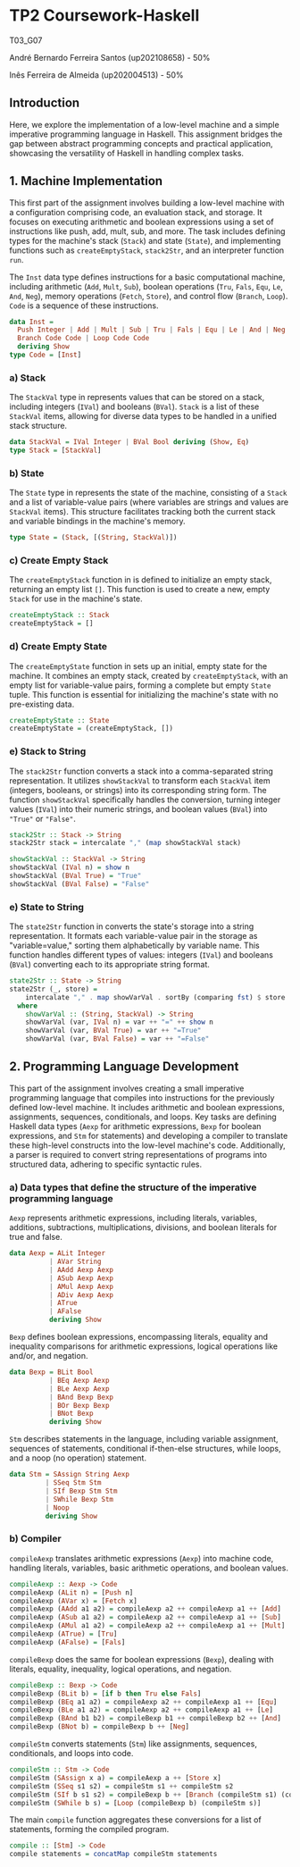 # TP2 Coursework-Haskell

T03_G07

André Bernardo Ferreira Santos (up202108658) - 50%

Inês Ferreira de Almeida (up202004513) - 50%

## Introduction

Here, we explore the implementation of a low-level machine and a simple imperative programming language in Haskell. This assignment bridges the gap between abstract programming concepts and practical application, showcasing the versatility of Haskell in handling complex tasks.

## 1. Machine Implementation

This first part of the assignment involves building a low-level machine with a configuration comprising code, an evaluation stack, and storage. It focuses on executing arithmetic and boolean expressions using a set of instructions like push, add, mult, sub, and more. The task includes defining types for the machine's stack (`Stack`) and state (`State`), and implementing functions such as `createEmptyStack`, `stack2Str`, and an interpreter function `run`.

The `Inst` data type defines instructions for a basic computational machine, including arithmetic (`Add`, `Mult`, `Sub`), boolean operations (`Tru`, `Fals`, `Equ`, `Le`, `And`, `Neg`), memory operations (`Fetch`, `Store`), and control flow (`Branch`, `Loop`). `Code` is a sequence of these instructions.

```haskell
data Inst =
  Push Integer | Add | Mult | Sub | Tru | Fals | Equ | Le | And | Neg | Fetch String | Store String | 
  Branch Code Code | Loop Code Code
  deriving Show
type Code = [Inst]
```

### a) Stack

The `StackVal` type in represents values that can be stored on a stack, including integers (`IVal`) and booleans (`BVal`). `Stack` is a list of these `StackVal` items, allowing for diverse data types to be handled in a unified stack structure.

```haskell
data StackVal = IVal Integer | BVal Bool deriving (Show, Eq)
type Stack = [StackVal]
```

### b) State

The `State` type in represents the state of the machine, consisting of a `Stack` and a list of variable-value pairs (where variables are strings and values are `StackVal` items). This structure facilitates tracking both the current stack and variable bindings in the machine's memory.

```haskell
type State = (Stack, [(String, StackVal)])
```

### c) Create Empty Stack

The `createEmptyStack` function in is defined to initialize an empty stack, returning an empty list `[]`. This function is used to create a new, empty `Stack` for use in the machine's state.

```haskell
createEmptyStack :: Stack
createEmptyStack = []
```

### d) Create Empty State

The `createEmptyState` function in sets up an initial, empty state for the machine. It combines an empty stack, created by `createEmptyStack`, with an empty list for variable-value pairs, forming a complete but empty `State` tuple. This function is essential for initializing the machine's state with no pre-existing data.

```haskell
createEmptyState :: State
createEmptyState = (createEmptyStack, [])
```

### e) Stack to String

The `stack2Str` function converts a stack into a comma-separated string representation. It utilizes `showStackVal` to transform each `StackVal` item (integers, booleans, or strings) into its corresponding string form. The function `showStackVal` specifically handles the conversion, turning integer values (`IVal`) into their numeric strings, and boolean values (`BVal`) into `"True"` or `"False"`.

```haskell
stack2Str :: Stack -> String
stack2Str stack = intercalate "," (map showStackVal stack)

showStackVal :: StackVal -> String
showStackVal (IVal n) = show n
showStackVal (BVal True) = "True"
showStackVal (BVal False) = "False"
```

### e) State to String

The `state2Str` function in converts the state's storage into a string representation. It formats each variable-value pair in the storage as "variable=value," sorting them alphabetically by variable name. This function handles different types of values: integers (`IVal`) and booleans (`BVal`) converting each to its appropriate string format.

```haskell
state2Str :: State -> String
state2Str (_, store) =
    intercalate "," . map showVarVal . sortBy (comparing fst) $ store
  where
    showVarVal :: (String, StackVal) -> String
    showVarVal (var, IVal n) = var ++ "=" ++ show n
    showVarVal (var, BVal True) = var ++ "=True"
    showVarVal (var, BVal False) = var ++ "=False"
```

## 2. Programming Language Development

This part of the assignment involves creating a small imperative programming language that compiles into instructions for the previously defined low-level machine. It includes arithmetic and boolean expressions, assignments, sequences, conditionals, and loops. Key tasks are defining Haskell data types (`Aexp` for arithmetic expressions, `Bexp` for boolean expressions, and `Stm` for statements) and developing a compiler to translate these high-level constructs into the low-level machine's code. Additionally, a parser is required to convert string representations of programs into structured data, adhering to specific syntactic rules.

### a) Data types that define the structure of the imperative programming language

`Aexp` represents arithmetic expressions, including literals, variables, additions, subtractions, multiplications, divisions, and boolean literals for true and false.

```haskell
data Aexp = ALit Integer
          | AVar String
          | AAdd Aexp Aexp
          | ASub Aexp Aexp
          | AMul Aexp Aexp
          | ADiv Aexp Aexp
          | ATrue
          | AFalse
          deriving Show
```

`Bexp` defines boolean expressions, encompassing literals, equality and inequality comparisons for arithmetic expressions, logical operations like and/or, and negation.

```haskell
data Bexp = BLit Bool
          | BEq Aexp Aexp
          | BLe Aexp Aexp
          | BAnd Bexp Bexp
          | BOr Bexp Bexp
          | BNot Bexp
          deriving Show
```

`Stm` describes statements in the language, including variable assignment, sequences of statements, conditional if-then-else structures, while loops, and a noop (no operation) statement.

```haskell
data Stm = SAssign String Aexp
         | SSeq Stm Stm
         | SIf Bexp Stm Stm
         | SWhile Bexp Stm
         | Noop
         deriving Show
```

### b) Compiler

`compileAexp` translates arithmetic expressions (`Aexp`) into machine code, handling literals, variables, basic arithmetic operations, and boolean values. 

```haskell
compileAexp :: Aexp -> Code
compileAexp (ALit n) = [Push n]
compileAexp (AVar x) = [Fetch x]
compileAexp (AAdd a1 a2) = compileAexp a2 ++ compileAexp a1 ++ [Add]
compileAexp (ASub a1 a2) = compileAexp a2 ++ compileAexp a1 ++ [Sub]
compileAexp (AMul a1 a2) = compileAexp a2 ++ compileAexp a1 ++ [Mult]
compileAexp (ATrue) = [Tru]
compileAexp (AFalse) = [Fals]
```

`compileBexp` does the same for boolean expressions (`Bexp`), dealing with literals, equality, inequality, logical operations, and negation. 

```haskell
compileBexp :: Bexp -> Code
compileBexp (BLit b) = [if b then Tru else Fals]
compileBexp (BEq a1 a2) = compileAexp a2 ++ compileAexp a1 ++ [Equ]
compileBexp (BLe a1 a2) = compileAexp a2 ++ compileAexp a1 ++ [Le]
compileBexp (BAnd b1 b2) = compileBexp b1 ++ compileBexp b2 ++ [And]
compileBexp (BNot b) = compileBexp b ++ [Neg]
```

`compileStm` converts statements (`Stm`) like assignments, sequences, conditionals, and loops into code. 

```haskell
compileStm :: Stm -> Code
compileStm (SAssign x a) = compileAexp a ++ [Store x]
compileStm (SSeq s1 s2) = compileStm s1 ++ compileStm s2
compileStm (SIf b s1 s2) = compileBexp b ++ [Branch (compileStm s1) (compileStm s2)]
compileStm (SWhile b s) = [Loop (compileBexp b) (compileStm s)]
```

The main `compile` function aggregates these conversions for a list of statements, forming the compiled program.

```haskell
compile :: [Stm] -> Code
compile statements = concatMap compileStm statements
```
